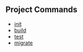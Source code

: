 ## Project Commands

-   [init](./project-commands/init.md)
-   [build](./project-commands/build.md)
-   [test](./project-commands/test.md)
-   [migrate](./project-commands/migrate.md)
